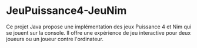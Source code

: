 # JeuPuissance4-JeuNim
Ce projet Java propose une implémentation des jeux Puissance 4 et Nim qui se jouent sur la console. Il offre une expérience de jeu interactive pour deux joueurs ou un joueur contre l'ordinateur.
